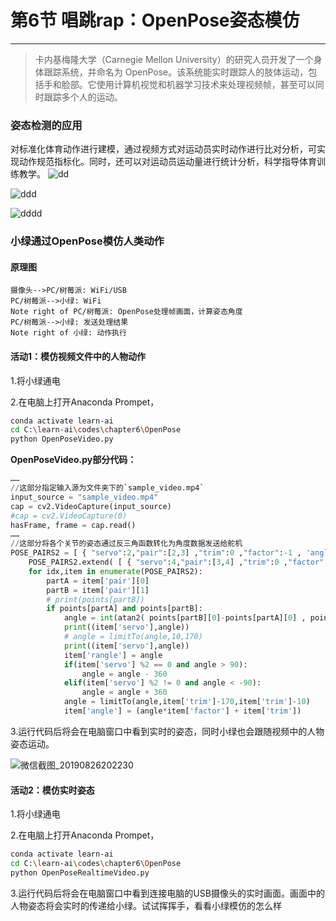 # 第6节 唱跳rap：OpenPose姿态模仿

---

>卡内基梅隆大学（Carnegie Mellon University）的研究人员开发了一个身体跟踪系统，并命名为 OpenPose。该系统能实时跟踪人的肢体运动，包括手和脸部。它使用计算机视觉和机器学习技术来处理视频帧，甚至可以同时跟踪多个人的运动。
>
### 姿态检测的应用

对标准化体育动作进行建模，通过视频方式对运动员实时动作进行比对分析，可实现动作规范指标化。同时，还可以对运动员运动量进行统计分析，科学指导体育训练教学。
![dd](http://10391610.s21i.faiusr.com/2/ABUIABACGAAg0uz23QUokOKNpAEwywM4xgI.jpg)

![ddd](https://md.hass.live/niji/2019-06-09-13714448-f0f92028e2d41d01.gif)

![dddd](https://md.hass.live/niji/2019-06-09-Xnip2019-06-09_16-20-49.png)

### 小绿通过OpenPose模仿人类动作

#### 原理图

```sequence
摄像头-->PC/树莓派: WiFi/USB
PC/树莓派-->小绿: WiFi
Note right of PC/树莓派: OpenPose处理帧画面，计算姿态角度
PC/树莓派-->小绿: 发送处理结果
Note right of 小绿: 动作执行
```

#### 活动1：模仿视频文件中的人物动作

1.将小绿通电

2.在电脑上打开Anaconda Prompet，

```bash
conda activate learn-ai
cd C:\learn-ai\codes\chapter6\OpenPose
python OpenPoseVideo.py
```

**OpenPoseVideo.py部分代码：**

```python
……
//这部分指定输入源为文件夹下的`sample_video.mp4`
input_source = "sample_video.mp4"
cap = cv2.VideoCapture(input_source)
#cap = cv2.VideoCapture(0)
hasFrame, frame = cap.read()
……
//这部分将各个关节的姿态通过反三角函数转化为角度数据发送给舵机
POSE_PAIRS2 = [ { "servo":2,"pair":[2,3] ,"trim":0 ,"factor":-1 , 'angle':-1,'rangle':-1 } ,{ "servo":3,"pair": [5,6] , "trim": 180 ,"factor":-1 , 'angle':-1,'rangle':-1} ]
    POSE_PAIRS2.extend( [ { "servo":4,"pair":[3,4] ,"trim":0 ,"factor":-1 , 'angle':-1,'rangle':-1} ,{ "servo":5,"pair": [6,7] , "trim": 180 ,"factor":-1 , 'angle':-1,'rangle':-1} ])
    for idx,item in enumerate(POSE_PAIRS2):
        partA = item['pair'][0]
        partB = item['pair'][1]
        # print(points[partB])
        if points[partA] and points[partB]:
            angle = int(atan2( points[partB][0]-points[partA][0] , points[partB][1]-points[partA][1])/pi*180)
            print((item['servo'],angle))
            # angle = limitTo(angle,10,170)
            print((item['servo'],angle))
            item['rangle'] = angle
            if(item['servo'] %2 == 0 and angle > 90):
                angle = angle - 360
            elif(item['servo'] %2 != 0 and angle < -90):
                angle = angle + 360
            angle = limitTo(angle,item['trim']-170,item['trim']-10)
            item['angle'] = (angle*item['factor'] + item['trim'])
```

3.运行代码后将会在电脑窗口中看到实时的姿态，同时小绿也会跟随视频中的人物姿态运动。

![微信截图_20190826202230](https://md.hass.live/%E5%BE%AE%E4%BF%A1%E6%88%AA%E5%9B%BE_20190826202230.png)

#### 活动2：模仿实时姿态

1.将小绿通电

2.在电脑上打开Anaconda Prompet，

```bash
conda activate learn-ai
cd C:\learn-ai\codes\chapter6\OpenPose
python OpenPoseRealtimeVideo.py
```

3.运行代码后将会在电脑窗口中看到连接电脑的USB摄像头的实时画面。画面中的人物姿态将会实时的传递给小绿。试试挥挥手，看看小绿模仿的怎么样
